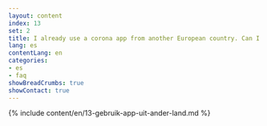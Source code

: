 ```yaml
---
layout: content
index: 13
set: 2
title: I already use a corona app from another European country. Can I use both apps at the same time?
lang: es
contentLang: en
categories:
- es
- faq
showBreadCrumbs: true
showContact: true
---
```

{% include content/en/13-gebruik-app-uit-ander-land.md %}
